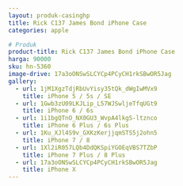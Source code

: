 ```yaml
---
layout: produk-casinghp
title: Rick C137 James Bond iPhone Case
categories: apple

# Produk
product-title: Rick C137 James Bond iPhone Case
harga: 90000
sku: hn-5360
image-drive: 17a3oONSwSLCYCp4PCyCH1rkSBwOR5Jag
gallery:
  - url: 1jM1XgzTdjRbUvYisy35tQk_dWgIwMVx9
    title: iPhone 5 / 5s / SE
  - url: 1Gwb3zU09LKJLip_L57WJSwljeTfqUGt9
    title: iPhone 6 / 6s
  - url: 1i1bgQTnO_NX0GU3_WvpA4lkgS-ltznco
    title: iPhone 6 Plus / 6s Plus
  - url: 1Ku_XJl4S9v_GXKzKerjjqmSTS5j2ohn5
    title: iPhone 7 / 8
  - url: 1Xl2iR057LQb4DdQKSpiYGOEqVBS7TZbP
    title: iPhone 7 Plus / 8 Plus
  - url: 17a3oONSwSLCYCp4PCyCH1rkSBwOR5Jag
    title: iPhone X
---
```

